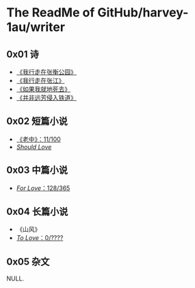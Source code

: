 # The ReadMe of GitHub/harvey-1au/writer

## 0x01 诗

- [《我行走在张衡公园》](https://github.com/Anticorianderist/writer/blob/main/1-poem/i-am-walking-in-zhangheng-park.md)
- [《我行走在张江》](https://github.com/Anticorianderist/writer/blob/main/1-poem/i-am-walking-in-zhangjiang.md)
- [《如果我就地死去》](https://github.com/Anticorianderist/writer/blob/main/1-poem/if-i-die-on-the-spot.md)
- [《并非远芳侵入铁道》](https://github.com/Anticorianderist/writer/blob/main/1-poem/it-is-not-that-distant-grass-invaded-the-railway.md)

## 0x02 短篇小说

- [《老中》：11/100](https://github.com/Anticorianderist/writer/blob/main/2-short-story/old-center.md)
- [*Should Love*](https://github.com/Anticorianderist/writer/blob/main/2-short-story/should-love.md)

## 0x03 中篇小说

- [*For Love*：128/365](https://github.com/Anticorianderist/writer/blob/main/3-novella/for-love.md)

## 0x04 长篇小说

- 《山风》
- [*To Love*：0/????](https://github.com/Anticorianderist/writer/blob/main/4-novel/to-love.md)

## 0x05 杂文

NULL.
